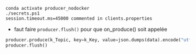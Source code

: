 ```
conda activate producer_nodocker
./secrets.ps1
session.timeout.ms=45000 commented in clients.properties
```

* faut faire `producer.flush()` pour que on_produce() soit appelée

```python
producer.produce(k_Topic, key=k_Key, value=json.dumps(data).encode("utf-8"), callback=on_produce)
producer.flush()
```